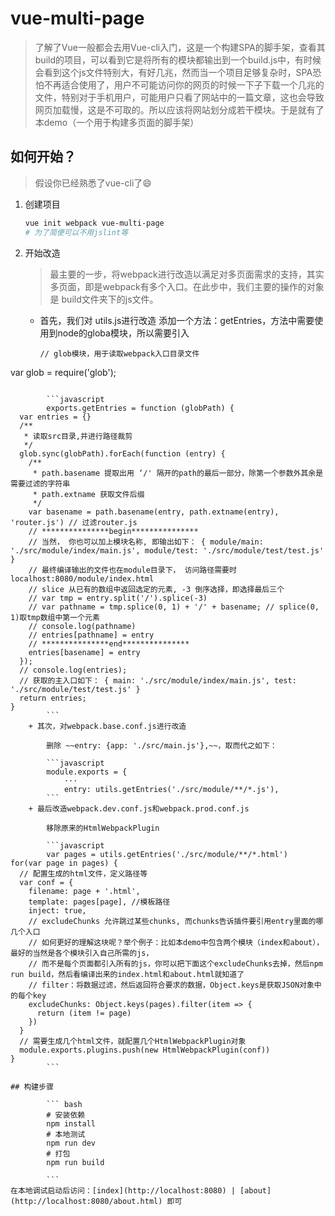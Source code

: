 # vue-multi-page

> 了解了Vue一般都会去用Vue-cli入门，这是一个构建SPA的脚手架，查看其build的项目，可以看到它是将所有的模块都输出到一个build.js中，有时候会看到这个js文件特别大，有好几兆，然而当一个项目足够复杂时，SPA恐怕不再适合使用了，用户不可能访问你的网页的时候一下子下载一个几兆的文件，特别对于手机用户，可能用户只看了网站中的一篇文章，这也会导致网页加载慢，这是不可取的。所以应该将网站划分成若干模块。于是就有了本demo（一个用于构建多页面的脚手架）

## 如何开始？
> 假设你已经熟悉了vue-cli了😄

1. 创建项目
	
	```bash
	vue init webpack vue-multi-page
	# 为了简便可以不用jslint等
	```
2. 开始改造
	> 最主要的一步，将webpack进行改造以满足对多页面需求的支持，其实多页面，即是webpack有多个入口。在此步中，我们主要的操作的对象是 build文件夹下的js文件。

	+ 首先，我们对 utils.js进行改造
		添加一个方法：getEntries，方法中需要使用到node的globa模块，所以需要引入 
		
		```
		// glob模块，用于读取webpack入口目录文件
var glob = require('glob');
```
		
		```javascript
		exports.getEntries = function (globPath) {
  var entries = {}
  /**
   * 读取src目录,并进行路径裁剪
   */
  glob.sync(globPath).forEach(function (entry) {
    /**
     * path.basename 提取出用 ‘/' 隔开的path的最后一部分，除第一个参数外其余是需要过滤的字符串
     * path.extname 获取文件后缀
     */
    var basename = path.basename(entry, path.extname(entry), 'router.js') // 过滤router.js
    // ***************begin***************
    // 当然， 你也可以加上模块名称, 即输出如下： { module/main: './src/module/index/main.js', module/test: './src/module/test/test.js' }
    // 最终编译输出的文件也在module目录下， 访问路径需要时 localhost:8080/module/index.html
    // slice 从已有的数组中返回选定的元素, -3 倒序选择，即选择最后三个
    // var tmp = entry.split('/').splice(-3)
    // var pathname = tmp.splice(0, 1) + '/' + basename; // splice(0, 1)取tmp数组中第一个元素
    // console.log(pathname)
    // entries[pathname] = entry
    // ***************end***************
    entries[basename] = entry
  });
  // console.log(entries);
  // 获取的主入口如下： { main: './src/module/index/main.js', test: './src/module/test/test.js' }
  return entries;
}
		```
	+ 其次，对webpack.base.conf.js进行改造
		
		删除 ~~entry: {app: './src/main.js'},~~，取而代之如下：

		```javascript
		module.exports = {
			···
			entry: utils.getEntries('./src/module/**/*.js'),
		```
	+ 最后改造webpack.dev.conf.js和webpack.prod.conf.js
		
		移除原来的HtmlWebpackPlugin
		
		```javascript
		var pages = utils.getEntries('./src/module/**/*.html')
for(var page in pages) {
  // 配置生成的html文件，定义路径等
  var conf = {
    filename: page + '.html',
    template: pages[page], //模板路径
    inject: true,
    // excludeChunks 允许跳过某些chunks, 而chunks告诉插件要引用entry里面的哪几个入口
    // 如何更好的理解这块呢？举个例子：比如本demo中包含两个模块（index和about），最好的当然是各个模块引入自己所需的js，
    // 而不是每个页面都引入所有的js，你可以把下面这个excludeChunks去掉，然后npm run build，然后看编译出来的index.html和about.html就知道了
    // filter：将数据过滤，然后返回符合要求的数据，Object.keys是获取JSON对象中的每个key
    excludeChunks: Object.keys(pages).filter(item => {
      return (item != page)
    })
  }
  // 需要生成几个html文件，就配置几个HtmlWebpackPlugin对象
  module.exports.plugins.push(new HtmlWebpackPlugin(conf))
}
		```
		
## 构建步骤

		``` bash
		# 安装依赖
		npm install
		# 本地测试
		npm run dev
		# 打包
		npm run build
		
		```
在本地调试启动后访问：[index](http://localhost:8080) | [about](http://localhost:8080/about.html) 即可